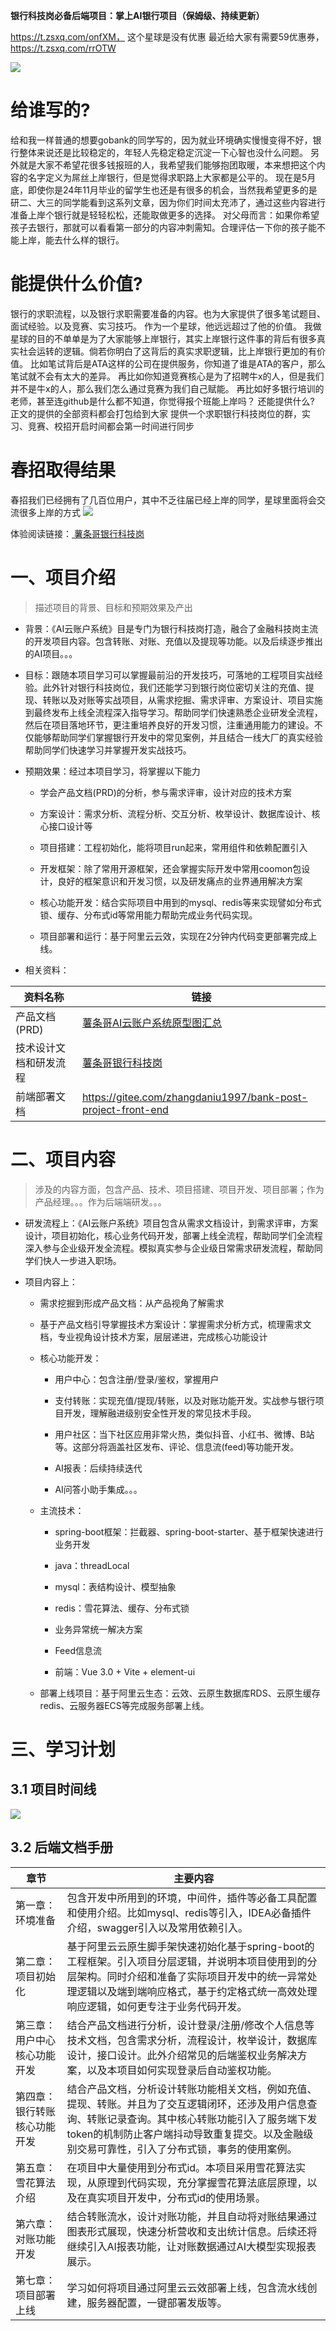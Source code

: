 **银行科技岗必备后端项目：掌上AI银行项目（保姆级、持续更新）**

https://t.zsxq.com/onfXM， 这个星球是没有优惠
最近给大家有需要59优惠券，https://t.zsxq.com/rrOTW

![](images/星球优惠券.png)


# 给谁写的?
给和我一样普通的想要gobank的同学写的，因为就业环境确实慢慢变得不好，银行整体来说还是比较稳定的，年轻人先稳定稳定沉淀一下心智也没什么问题。
另外就是大家不希望花很多钱报班的人，我希望我们能够抱团取暖，本来想把这个内容的名字定义为屌丝上岸银行，但是觉得求职路上大家都是公平的。
现在是5月底，即使你是24年11月毕业的留学生也还是有很多的机会，当然我希望更多的是研二、大三的同学能看到这系列文章，因为你们时间太充沛了，通过这些内容进行准备上岸个银行就是轻轻松松，还能取做更多的选择。
对父母而言：如果你希望孩子去银行，那就可以看看第一部分的内容冲刺需知。合理评估一下你的孩子能不能上岸，能去什么样的银行。

# 能提供什么价值?
银行的求职流程，以及银行求职需要准备的内容。也为大家提供了很多笔试题目、面试经验。以及竞赛、实习技巧。
作为一个星球，他远远超过了他的价值。
我做星球的目的不单单是为了大家能够上岸银行，其实上岸银行这件事的背后有很多真实社会运转的逻辑。倘若你明白了这背后的真实求职逻辑，比上岸银行更加的有价值。
比如笔试背后是ATA这样的公司在提供服务，你知道了谁是ATA的客户，那么笔试就不会有太大的差异。
再比如你知道竞赛核心是为了招聘牛x的人，但是我们并不是牛x的人，那么我们怎么通过竞赛为我们自己赋能。
再比如好多银行培训的老师，甚至连github是什么都不知道，你觉得报个班能上岸吗？
还能提供什么?
正文的提供的全部资料都会打包给到大家
提供一个求职银行科技岗位的群，实习、竞赛、校招开启时间都会第一时间进行同步

# 春招取得结果
春招我们已经拥有了几百位用户，其中不乏往届已经上岸的同学，星球里面将会交流很多上岸的方式
![](images/春招成果.jpg)



体验阅读链接：[ 薯条哥银行科技岗](https://qq5jbkqzduo.feishu.cn/wiki/FA4gwhMGqiVS4wko702cNc1Mnkf?from=from_copylink)
# 一、项目介绍

> 描述项目的背景、目标和预期效果及产出

* 背景：《AI云账户系统》目是专门为银行科技岗打造，融合了金融科技岗主流的开发项目内容。包含转账、对账、充值以及提现等功能。以及后续逐步推出的AI项目。。。

* 目标：跟随本项目学习可以掌握最前沿的开发技巧，可落地的工程项目实战经验。此外针对银行科技岗位，我们还能学习到银行岗位密切关注的充值、提现、转账以及对账等实战项目，从需求挖掘、需求评审、方案设计、项目实施到最终发布上线全流程深入指导学习。帮助同学们快速熟悉企业研发全流程，然后在项目落地环节，更注重培养良好的开发习惯，注重通用能力的建设。不仅能够帮助同学们掌握银行开发中的常见案例，并且结合一线大厂的真实经验帮助同学们快速学习并掌握开发实战技巧。

* 预期效果：经过本项目学习，将掌握以下能力

    * 学会产品文档(PRD)的分析，参与需求评审，设计对应的技术方案

    * 方案设计：需求分析、流程分析、交互分析、枚举设计、数据库设计、核心接口设计等

    * 项目搭建：工程初始化，能将项目run起来，常用组件和依赖配置引入

    * 开发框架：除了常用开源框架，还会掌握实际开发中常用coomon包设计，良好的框架意识和开发习惯，以及研发痛点的业界通用解决方案

    * 核心功能开发：结合实际项目中用到的mysql、redis等来实现譬如分布式锁、缓存、分布式id等常用能力帮助完成业务代码实现。

    * 项目部署和运行：基于阿里云云效，实现在2分钟内代码变更部署完成上线。

* 相关资料：

| 资料名称        | 链接                                                                                                         |
| ----------- | ---------------------------------------------------------------------------------------------------------- |
| 产品文档(PRD)   | [ 薯条哥AI云账户系统原型图汇总](https://qq5jbkqzduo.feishu.cn/wiki/Uw55w4eufiTA4tkKc1mcBkcOnrg?fromScene=spaceOverview) |
| 技术设计文档和研发流程 | [ 薯条哥银行科技岗](https://qq5jbkqzduo.feishu.cn/wiki/FA4gwhMGqiVS4wko702cNc1Mnkf)                                |
| 前端部署文档      | https://gitee.com/zhangdaniu1997/bank-post-project-front-end                                               |

# 二、项目内容

> 涉及的内容方面，包含产品、技术、项目搭建、项目开发、项目部署；作为产品经理。。。作为后端端研发。。。

* 研发流程上：《AI云账户系统》项目包含从需求文档设计，到需求评审，方案设计，项目初始化，核心业务代码开发，部署上线全流程，帮助同学们全流程深入参与企业级开发全流程。模拟真实参与企业级日常需求研发流程，帮助同学们快人一步进入职场。

* 项目内容上：

    * 需求挖掘到形成产品文档：从产品视角了解需求

    * 基于产品文档引导掌握技术方案设计：掌握需求分析方式，梳理需求文档，专业视角设计技术方案，层层递进，完成核心功能设计

    * 核心功能开发：

        * 用户中心：包含注册/登录/鉴权，掌握用户

        * 支付转账：实现充值/提现/转账，以及对账功能开发。实战参与银行项目开发，理解融进级别安全性开发的常见技术手段。

        * 用户社区：当下社区应用非常火热，类似抖音、小红书、微博、B站等。这部分将涵盖社区发布、评论、信息流(feed)等功能开发。

        * AI报表：后续持续迭代

        * AI问答小助手集成。。。

    * 主流技术：

        * spring-boot框架：拦截器、spring-boot-starter、基于框架快速进行业务开发

        * java：threadLocal

        * mysql：表结构设计、模型抽象

        * redis：雪花算法、缓存、分布式锁

        * 业务异常统一解决方案

        * Feed信息流

        * 前端：Vue 3.0 + Vite + element-ui

    * 部署上线项目：基于阿里云生态：云效、云原生数据库RDS、云原生缓存redis、云服务器ECS等完成服务部署上线。

# 三、学习计划

## 3.1 项目时间线
![](images/流程图.jpg)

## 3.2 后端文档手册

| 章节             | 主要内容                                                                                                                          |
| -------------- |-------------------------------------------------------------------------------------------------------------------------------|
| 第一章：环境准备       | 包含开发中所用到的环境，中间件，插件等必备工具配置和使用介绍。比如mysql、redis等引入，IDEA必备插件介绍，swagger引入以及常用依赖引入。                                                 |
| 第二章：项目初始化      | 基于阿里云云原生脚手架快速初始化基于spring-boot的工程框架。引入项目分层逻辑，并说明本项目使用到的分层架构。同时介绍和准备了实际项目开发中的统一异常处理逻辑以及端到端响应格式，基于约定格式统一高效处理响应逻辑，如何更专注于业务代码开发。   |
| 第三章：用户中心核心功能开发 | 结合产品文档进行分析，设计登录/注册/修改个人信息等技术文档，包含需求分析，流程设计，枚举设计，数据库设计，接口设计。此外介绍常见的后端鉴权业务解决方案，以及本项目如何实现登录后自动鉴权功能。                              |
| 第四章：银行转账核心功能开发 | 结合产品文档，分析设计转账功能相关文档，例如充值、提现、转账。并且为了交互逻辑闭环，还涉及用户信息查询、转账记录查询。其中核心转账功能引入了服务端下发token的机制防止客户端抖动导致重复提交。以及金融级别交易可靠性，引入了分布式锁，事务的使用案例。 |
| 第五章：雪花算法介绍     | 在项目中大量使用到分布式id。本项目采用雪花算法实现，从原理到代码实现，充分掌握雪花算法底层原理，以及在真实项目开发中，分布式id的使用场景。                                                       |
| 第六章：对账功能开发     | 结合转账流水，设计对账功能，并且自动将对账结果通过图表形式展现，快速分析营收和支出统计信息。后续还将继续引入AI报表功能，让对账数据通过AI大模型实现报表展示。                                              |
| 第七章：项目部署上线     | 学习如何将项目通过阿里云云效部署上线，包含流水线创建，服务器配置，一键部署发版等。                                                                                     |



